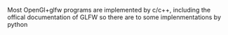 
Most OpenGl+glfw programs are implemented by c/c++, including the offical documentation of GLFW 
so there are to some implenmentations by python 



